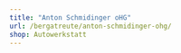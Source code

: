 ```yaml
---
title: "Anton Schmidinger oHG"
url: /bergatreute/anton-schmidinger-ohg/
shop: Autowerkstatt
---
```

